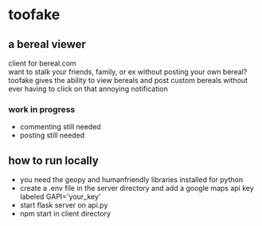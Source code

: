 # toofake
## a bereal viewer

client for bereal.com </br>
want to stalk your friends, family, or ex without posting your own bereal? 
toofake gives the ability to view bereals and post custom bereals without ever having to click on that annoying notification

### work in progress
- commenting still needed
- posting still needed

## how to run locally

- you need the geopy and humanfriendly libraries installed for python
- create a .env file in the server directory and add a google maps api key labeled GAPI='your_key'
- start flask server on api.py
- npm start in client directory
